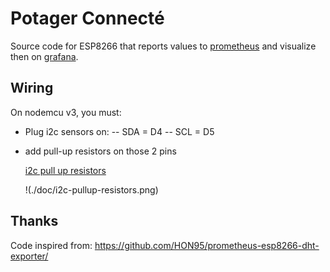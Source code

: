 # Potager Connecté

Source code for ESP8266 that reports values to [prometheus](https://prometheus.io/) and visualize then on [grafana](https://grafana.com/).

## Wiring

On nodemcu v3, you must:
- Plug i2c sensors on:
  -- SDA = D4
  -- SCL = D5
- add pull-up resistors on those 2 pins

    [i2c pull up resistors](https://create.arduino.cc/projecthub/consoleteam/multiple-mode-environmental-sensor-deck-with-mkr1000-f184a6)

    !(./doc/i2c-pullup-resistors.png)

## Thanks

Code inspired from: <https://github.com/HON95/prometheus-esp8266-dht-exporter/>
